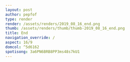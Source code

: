 ```yaml
---
layout: post
author: pepfof
type: render
render: /assets/renders/2019_08_16_end.png
thumb: /assets/renders/thumb/thumb-2019_08_16_end.png
title: End
navigation_override: /
aspect: 16/9
domcol: ^5d6162
spotisong: 3a6PN6BRB8PP3ms48s7kU1
---
```


<!--USER BEGIN 1-->

<!--USER END 1-->

<!--more-->
<!--USER BEGIN 2-->

<!--USER END 2-->

